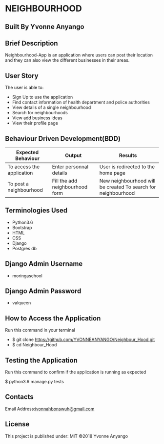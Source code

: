 # NEIGHBOURHOOD

## Built By Yvonne Anyango

## Brief Description

Neighbourhood-App is an application where users can post their location and they can also view the different businesses in their areas.


## User Story

The user is able to:

* Sign Up to use the application
* Find contact information of health department and police authorities
* View details of a single neighbourhood
* Search for neighbourhoods
* View add business ideas
* View their profile page

## Behaviour Driven Development(BDD)

 Expected Behaviour                        | Output                            |  Results                                 
-------------------------------------------|-----------------------------------|------------------------------------------
 To access the application                 | Enter personnal details           | User is redirected to the home page
 To post a neighbourhood                   | Fill the add neighbourhood form   | New neighbourhood will be created         To search for neighbourhood               | Enter the name of the hood        | The deatails of hood displayed   
 
 
## Terminologies Used

* Python3.6
* Bootstrap
* HTML
* CSS
* Django
* Postgres db

## Django Admin Username

* moringaschool

## Django Admin Password

* valqueen

## How to Access the Application

Run this command in your terminal

* $ git clone https://github.com/YVONNEANYANGO/Neighbour_Hood.git
* $ cd Neighbour_Hood

## Testing the Application

Run this command to confirm if the application is running as expected

$ python3.6 manage.py tests

## Contacts

Email Address:ivonnahbonswuh@gmail.com

## License

This project is published under:
MIT ©2018 Yvonne Anyango